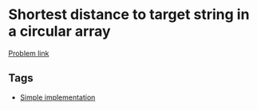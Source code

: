 # Shortest distance to target string in a circular array

[Problem link](https://leetcode.com/problems/shortest-distance-to-target-string-in-a-circular-array/)

## Tags

* [Simple implementation](/README.md#Simple_implementation)
